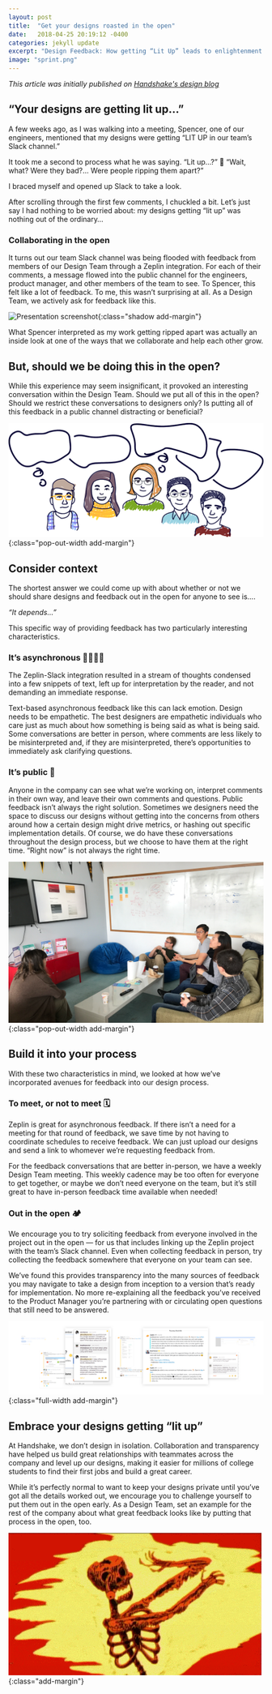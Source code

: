 ```yaml
---
layout: post
title:  "Get your designs roasted in the open"
date:   2018-04-25 20:19:12 -0400
categories: jekyll update
excerpt: "Design Feedback: How getting “Lit Up” leads to enlightenment."
image: "sprint.png"
---
```


*This article was initially published on <a href="https://democratizeopportunity.com/get-your-designs-roasted-in-the-open-a817bfa14b9">Handshake's design blog</a>*

## “Your designs are getting lit up…”
A few weeks ago, as I was walking into a meeting, Spencer, one of our engineers, mentioned that my designs were getting “LIT UP in our team’s Slack channel.”

It took me a second to process what he was saying. “Lit up…?” 🤔 “Wait, what? Were they bad?… Were people ripping them apart?”

I braced myself and opened up Slack to take a look.

After scrolling through the first few comments, I chuckled a bit. Let’s just say I had nothing to be worried about: my designs getting “lit up” was nothing out of the ordinary…

### Collaborating in the open
It turns out our team Slack channel was being flooded with feedback from members of our Design Team through a Zeplin integration. For each of their comments, a message flowed into the public channel for the engineers, product manager, and other members of the team to see. To Spencer, this felt like a lot of feedback. To me, this wasn’t surprising at all. As a Design Team, we actively ask for feedback like this.

![Presentation screenshot](/assets/images/roasted/slack.gif){:class="shadow add-margin"}

What Spencer interpreted as my work getting ripped apart was actually an inside look at one of the ways that we collaborate and help each other grow.

## But, should we be doing this in the open?
While this experience may seem insignificant, it provoked an interesting conversation within the Design Team. Should we put all of this in the open? Should we restrict these conversations to designers only? Is putting all of this feedback in a public channel distracting or beneficial?

![Presentation screenshot](/assets/images/roasted/design-team.png){:class="pop-out-width  add-margin"}

## Consider context
The shortest answer we could come up with about whether or not we should share designs and feedback out in the open for anyone to see is….

*“It depends…”*

This specific way of providing feedback has two particularly interesting characteristics.

### It’s asynchronous 🙋🏾🙋🏼

The Zeplin-Slack integration resulted in a stream of thoughts condensed into a few snippets of text, left up for interpretation by the reader, and not demanding an immediate response.

Text-based asynchronous feedback like this can lack emotion. Design needs to be empathetic. The best designers are empathetic individuals who care just as much about how something is being said as what is being said. Some conversations are better in person, where comments are less likely to be misinterpreted and, if they are misinterpreted, there’s opportunities to immediately ask clarifying questions.

### It’s public 📣
Anyone in the company can see what we’re working on, interpret comments in their own way, and leave their own comments and questions.
Public feedback isn’t always the right solution. Sometimes we designers need the space to discuss our designs without getting into the concerns from others around how a certain design might drive metrics, or hashing out specific implementation details. Of course, we do have these conversations throughout the design process, but we choose to have them at the right time. “Right now” is not always the right time.

![Presentation screenshot](/assets/images/roasted/design-crit.png){:class="pop-out-width  add-margin"}

## Build it into your process
With these two characteristics in mind, we looked at how we’ve incorporated avenues for feedback into our design process.

### To meet, or not to meet 🗓
Zeplin is great for asynchronous feedback. If there isn’t a need for a meeting for that round of feedback, we save time by not having to coordinate schedules to receive feedback. We can just upload our designs and send a link to whomever we’re requesting feedback from.

For the feedback conversations that are better in-person, we have a weekly Design Team meeting. This weekly cadence may be too often for everyone to get together, or maybe we don’t need everyone on the team, but it’s still great to have in-person feedback time available when needed!

### Out in the open 🏕
We encourage you to try soliciting feedback from everyone involved in the project out in the open — for us that includes linking up the Zeplin project with the team’s Slack channel. Even when collecting feedback in person, try collecting the feedback somewhere that everyone on your team can see.

We’ve found this provides transparency into the many sources of feedback you may navigate to take a design from inception to a version that’s ready for implementation. No more re-explaining all the feedback you’ve received to the Product Manager you’re partnering with or circulating open questions that still need to be answered.

![Presentation screenshot](/assets/images/roasted/screenshots.png){:class="full-width  add-margin"}

## Embrace your designs getting “lit up”
At Handshake, we don’t design in isolation. Collaboration and transparency have helped us build great relationships with teammates across the company and level up our designs, making it easier for millions of college students to find their first jobs and build a great career.

While it’s perfectly normal to want to keep your designs private until you’ve got all the details worked out, we encourage you to challenge yourself to put them out in the open early. As a Design Team, set an example for the rest of the company about what great feedback looks like by putting that process in the open, too.

![Presentation screenshot](/assets/images/roasted/roasted.gif){:class="add-margin"}
